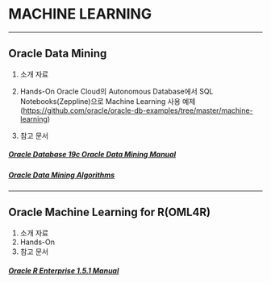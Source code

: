 MACHINE LEARNING
===
***
Oracle Data Mining
---
1. 소개 자료
2. Hands-On
Oracle Cloud의 Autonomous Database에서 SQL Notebooks(Zeppline)으로 Machine Learning 사용 예제(https://github.com/oracle/oracle-db-examples/tree/master/machine-learning)

3. 참고 문서
  ##### [Oracle Database 19c Oracle Data Mining Manual](https://docs.oracle.com/en/database/oracle/oracle-database/19/dmcon/index.html)
  ##### [Oracle Data Mining Algorithms](https://www.oracle.com/database/technologies/advanced-analytics/odm-techniques-algorithms.html)



***

Oracle Machine Learning for R(OML4R)
---
1. 소개 자료
2. Hands-On
3. 참고 문서
##### [Oracle R Enterprise 1.5.1 Manual](https://docs.oracle.com/en/database/oracle/r-enterprise/1.5.1/index.html)
